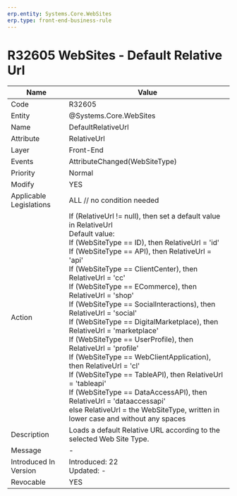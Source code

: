 ```yaml
---
erp.entity: Systems.Core.WebSites
erp.type: front-end-business-rule
---
```

# R32605 WebSites - Default Relative Url

| Name | Value |
| ---- | ----- |
| Code | R32605 |
| Entity | @Systems.Core.WebSites |
| Name | DefaultRelativeUrl |
| Attribute | RelativeUrl |
| Layer | Front-End |
| Events | AttributeChanged(WebSiteType) |
| Priority | Normal |
| Modify | YES |
| Applicable Legislations | ALL // no condition needed |
| Action | If (RelativeUrl != null), then set a default value in RelativeUrl <br/> Default value: <br/> If (WebSiteType == ID), then RelativeUrl = 'id'<br/>  If (WebSiteType == API), then RelativeUrl = 'api'<br/>  If (WebSiteType == ClientCenter), then RelativeUrl = 'cc'<br/>  If (WebSiteType == ECommerce), then RelativeUrl = 'shop'<br/>  If (WebSiteType == SocialInteractions), then RelativeUrl = 'social'<br/>  If (WebSiteType == DigitalMarketplace), then RelativeUrl = 'marketplace'  <br/>  If (WebSiteType == UserProfile), then RelativeUrl = 'profile'  <br/>  If (WebSiteType == WebClientApplication), then RelativeUrl = 'cl'  <br/>  If (WebSiteType == TableAPI), then RelativeUrl = 'tableapi'  <br/>  If (WebSiteType == DataAccessAPI), then RelativeUrl = 'dataaccessapi'  <br/>  else RelativeUrl = the WebSiteType, written in lower case and without any spaces |
| Description | Loads a default Relative URL according to the selected Web Site Type. |
| Message |-|
| Introduced In Version | Introduced: 22<br>Updated: - |
| Revocable | YES |
